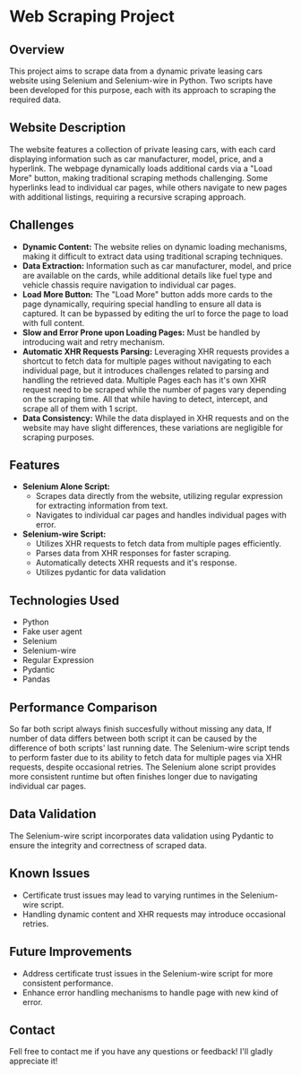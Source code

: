 # Web Scraping Project

## Overview
This project aims to scrape data from a dynamic private leasing cars website using Selenium and Selenium-wire in Python. Two scripts have been developed for this purpose, each with its approach to scraping the required data.

## Website Description
The website features a collection of private leasing cars, with each card displaying information such as car manufacturer, model, price, and a hyperlink. The webpage dynamically loads additional cards via a "Load More" button, making traditional scraping methods challenging. Some hyperlinks lead to individual car pages, while others navigate to new pages with additional listings, requiring a recursive scraping approach.

## Challenges
- **Dynamic Content:** The website relies on dynamic loading mechanisms, making it difficult to extract data using traditional scraping techniques.
- **Data Extraction:** Information such as car manufacturer, model, and price are available on the cards, while additional details like fuel type and vehicle chassis require navigation to individual car pages.
- **Load More Button:** The "Load More" button adds more cards to the page dynamically, requiring special handling to ensure all data is captured. It can be bypassed by editing the url to force the page to load with full content.
- **Slow and Error Prone upon Loading Pages:** Must be handled by introducing wait and retry mechanism.
- **Automatic XHR Requests Parsing:** Leveraging XHR requests provides a shortcut to fetch data for multiple pages without navigating to each individual page, but it introduces challenges related to parsing and handling the retrieved data. Multiple Pages each has it's own XHR request need to be scraped while the number of pages vary depending on the scraping time. All that while having to detect, intercept, and scrape all of them with 1 script.
- **Data Consistency:** While the data displayed in XHR requests and on the website may have slight differences, these variations are negligible for scraping purposes.

## Features
- **Selenium Alone Script:** 
  - Scrapes data directly from the website, utilizing regular expression for extracting information from text.
  - Navigates to individual car pages and handles individual pages with error.
- **Selenium-wire Script:**
  - Utilizes XHR requests to fetch data from multiple pages efficiently.
  - Parses data from XHR responses for faster scraping.
  - Automatically detects XHR requests and it's response.
  - Utilizes pydantic for data validation

## Technologies Used
- Python
- Fake user agent
- Selenium
- Selenium-wire
- Regular Expression
- Pydantic
- Pandas

## Performance Comparison
So far both script always finish succesfully without missing any data, If number of data differs between both script it can be caused by the difference of both scripts' last running date. The Selenium-wire script tends to perform faster due to its ability to fetch data for multiple pages via XHR requests, despite occasional retries. The Selenium alone script provides more consistent runtime but often finishes longer due to navigating individual car pages.

## Data Validation
The Selenium-wire script incorporates data validation using Pydantic to ensure the integrity and correctness of scraped data.

## Known Issues
- Certificate trust issues may lead to varying runtimes in the Selenium-wire script.
- Handling dynamic content and XHR requests may introduce occasional retries.

## Future Improvements
- Address certificate trust issues in the Selenium-wire script for more consistent performance.
- Enhance error handling mechanisms to handle page with new kind of error.

## Contact
Fell free to contact me if you have any questions or feedback! I'll gladly appreciate it!
